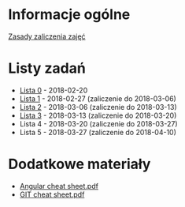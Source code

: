 # Informacje ogólne
[Zasady zaliczenia zajęć](https://pwr-piisw.github.io/materialy/laboratorium.pdf)

# Listy zadań
* [Lista 0](https://pwr-piisw.github.io/materialy/listy/2017/lista_0.pdf) - 2018-02-20
* [Lista 1](https://pwr-piisw.github.io/materialy/listy/2017/lista_1.pdf) - 2018-02-27 (zaliczenie do 2018-03-06)
* [Lista 2](https://pwr-piisw.github.io/materialy/listy/2017/lista_2.pdf) - 2018-03-06 (zaliczenie do 2018-03-13)
* [Lista 3](https://pwr-piisw.github.io/materialy/listy/2017/lista_3.pdf) - 2018-03-13 (zaliczenie do 2018-03-20)
* Lista 4 - 2018-03-20 (zaliczenie do 2018-03-27)
* Lista 5 - 2018-03-27 (zaliczenie do 2018-04-10)

# Dodatkowe materiały
* [Angular cheat sheet.pdf](https://pwr-piisw.github.io/materialy/Angular%20cheat%20sheet.pdf)
* [GIT cheat sheet.pdf](https://pwr-piisw.github.io/materialy/GIT%20Cheat%20Sheet.pdf)
